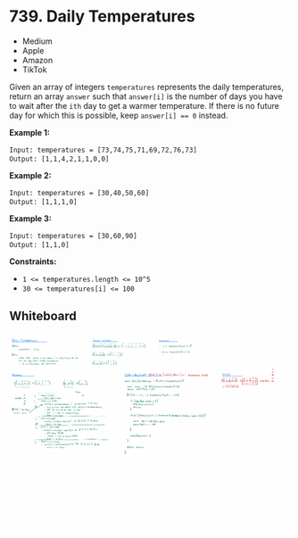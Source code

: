 # 739. Daily Temperatures
- Medium
- Apple
- Amazon
- TikTok

Given an array of integers `temperatures` represents the daily temperatures,
return an array `answer` such that `answer[i]` is the number of days you have to
wait after the `ith` day to get a warmer temperature. If there is no future day
for which this is possible, keep `answer[i] == 0` instead.

**Example 1:**
```
Input: temperatures = [73,74,75,71,69,72,76,73]
Output: [1,1,4,2,1,1,0,0]
```

**Example 2:**
```
Input: temperatures = [30,40,50,60]
Output: [1,1,1,0]
```

**Example 3:**
```
Input: temperatures = [30,60,90]
Output: [1,1,0]
```

**Constraints:**
- `1 <= temperatures.length <= 10^5`
- `30 <= temperatures[i] <= 100`

## Whiteboard
![Whiteboard Image][whiteboard-image]

<!-- Refs -->
[whiteboard-image]: whiteboard.jpg
